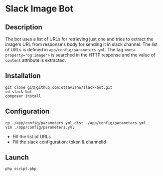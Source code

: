 Slack Image Bot
===============


Description
-----------

The bot uses a list of URLs for retrieving just one and tries to extract the image's URL from response's body
for sending it in slack channel.
The list of URLs is defined in `app/config/parameters.yml`.
The tag `<meta property="og:image">` is searched in the HTTP response and the value of `content` attribute is extracted.

Installation
------------
    git clone git@github.com:ottaviano/slack-bot.git
    cd slack-bot
    composer install

Configuration
-------------
    cp ./app/config/parameters.yml.dist ./app/config/parameters.yml
    vim ./app/config/parameters.yml

- Fill the list of URLs
- Fill the slack configuration: token & channelId

Launch
------
    php script.php
